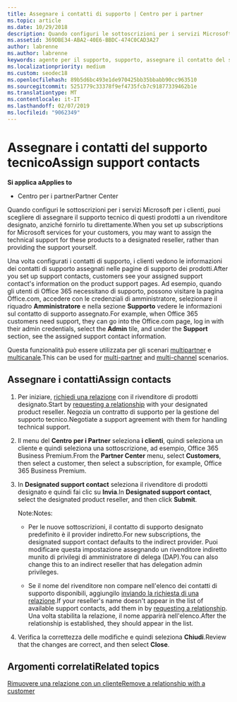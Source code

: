 ```yaml
---
title: Assegnare i contatti di supporto | Centro per i partner
ms.topic: article
ms.date: 10/29/2018
description: Quando configuri le sottoscrizioni per i servizi Microsoft per i clienti, puoi scegliere di assegnare il supporto tecnico di questi prodotti a un rivenditore designato, anziché fornirlo tu direttamente.
ms.assetid: 369DBE34-ABA2-40E6-BBDC-474C0CAD3A27
author: labrenne
ms.author: labrenne
keywords: agente per il supporto, supporto, assegnare il contatto del supporto tecnico, contatto del supporto tecnico designato
ms.localizationpriority: medium
ms.custom: seodec18
ms.openlocfilehash: 89b5d6bc493e1de970425bb35bbabb90cc963510
ms.sourcegitcommit: 5251779c33378f9ef4735fcb7c91877339462b1e
ms.translationtype: MT
ms.contentlocale: it-IT
ms.lasthandoff: 02/07/2019
ms.locfileid: "9062349"
---
```

# <a name="assign-support-contacts"></a><span data-ttu-id="dd9f4-104">Assegnare i contatti del supporto tecnico</span><span class="sxs-lookup"><span data-stu-id="dd9f4-104">Assign support contacts</span></span>

**<span data-ttu-id="dd9f4-105">Si applica a</span><span class="sxs-lookup"><span data-stu-id="dd9f4-105">Applies to</span></span>**

-  <span data-ttu-id="dd9f4-106">Centro per i partner</span><span class="sxs-lookup"><span data-stu-id="dd9f4-106">Partner Center</span></span>

<span data-ttu-id="dd9f4-107">Quando configuri le sottoscrizioni per i servizi Microsoft per i clienti, puoi scegliere di assegnare il supporto tecnico di questi prodotti a un rivenditore designato, anziché fornirlo tu direttamente.</span><span class="sxs-lookup"><span data-stu-id="dd9f4-107">When you set up subscriptions for Microsoft services for your customers, you may want to assign the technical support for these products to a designated reseller, rather than providing the support yourself.</span></span>

<span data-ttu-id="dd9f4-108">Una volta configurati i contatti di supporto, i clienti vedono le informazioni dei contatti di supporto assegnati nelle pagine di supporto dei prodotti.</span><span class="sxs-lookup"><span data-stu-id="dd9f4-108">After you set up support contacts, customers see your assigned support contact's information on the product support pages.</span></span> <span data-ttu-id="dd9f4-109">Ad esempio, quando gli utenti di Office 365 necessitano di supporto, possono visitare la pagina Office.com, accedere con le credenziali di amministratore, selezionare il riquadro **Amministratore** e nella sezione **Supporto** vedere le informazioni sul contatto di supporto assegnato.</span><span class="sxs-lookup"><span data-stu-id="dd9f4-109">For example, when Office 365 customers need support, they can go into the Office.com page, log in with their admin credentials, select the **Admin** tile, and under the **Support** section, see the assigned support contact information.</span></span>

<span data-ttu-id="dd9f4-110">Questa funzionalità può essere utilizzata per gli scenari [multipartner](multipartner.md) e [multicanale](multichannel.md).</span><span class="sxs-lookup"><span data-stu-id="dd9f4-110">This can be used for [multi-partner](multipartner.md) and [multi-channel](multichannel.md) scenarios.</span></span> 

<a href="" id="assigncontacts"></a>
## <a name="assign-contacts"></a><span data-ttu-id="dd9f4-111">Assegnare i contatti</span><span class="sxs-lookup"><span data-stu-id="dd9f4-111">Assign contacts</span></span>

1.  <span data-ttu-id="dd9f4-112">Per iniziare, [richiedi una relazione](request-a-relationship-with-a-customer.md) con il rivenditore di prodotti designato.</span><span class="sxs-lookup"><span data-stu-id="dd9f4-112">Start by [requesting a relationship](request-a-relationship-with-a-customer.md) with your designated product reseller.</span></span> <span data-ttu-id="dd9f4-113">Negozia un contratto di supporto per la gestione del supporto tecnico.</span><span class="sxs-lookup"><span data-stu-id="dd9f4-113">Negotiate a support agreement with them for handling technical support.</span></span>

2.  <span data-ttu-id="dd9f4-114">Il menu del **Centro per i Partner** seleziona **i clienti**, quindi seleziona un cliente e quindi seleziona una sottoscrizione, ad esempio, Office 365 Business Premium.</span><span class="sxs-lookup"><span data-stu-id="dd9f4-114">From the **Partner Center** menu, select **Customers**, then select a customer, then select a subscription, for example, Office 365 Business Premium.</span></span>

3.  <span data-ttu-id="dd9f4-115">In **Designated support contact** seleziona il rivenditore di prodotti designato e quindi fai clic su **Invia**.</span><span class="sxs-lookup"><span data-stu-id="dd9f4-115">In  **Designated support contact**, select the designated product reseller, and then click **Submit**.</span></span> 

    <span data-ttu-id="dd9f4-116">Note:</span><span class="sxs-lookup"><span data-stu-id="dd9f4-116">Notes:</span></span> 
    
    *  <span data-ttu-id="dd9f4-117">Per le nuove sottoscrizioni, il contatto di supporto designato predefinito è il provider indiretto.</span><span class="sxs-lookup"><span data-stu-id="dd9f4-117">For new subscriptions, the designated support contact defaults to the indirect provider.</span></span> <span data-ttu-id="dd9f4-118">Puoi modificare questa impostazione assegnando un rivenditore indiretto munito di privilegi di amministratore di delega (DAP).</span><span class="sxs-lookup"><span data-stu-id="dd9f4-118">You can also change this to an indirect reseller that has delegation admin privileges.</span></span>
    
    *  <span data-ttu-id="dd9f4-119">Se il nome del rivenditore non compare nell'elenco dei contatti di supporto disponibili, aggiungilo [inviando la richiesta di una relazione](request-a-relationship-with-a-customer.md).</span><span class="sxs-lookup"><span data-stu-id="dd9f4-119">If your reseller's name doesn't appear in the list of available support contacts, add them in by [requesting a relationship](request-a-relationship-with-a-customer.md).</span></span> <span data-ttu-id="dd9f4-120">Una volta stabilita la relazione, il nome apparirà nell'elenco.</span><span class="sxs-lookup"><span data-stu-id="dd9f4-120">After the relationship is established, they should appear in the list.</span></span>  

4.  <span data-ttu-id="dd9f4-121">Verifica la correttezza delle modifiche e quindi seleziona **Chiudi**.</span><span class="sxs-lookup"><span data-stu-id="dd9f4-121">Review that the changes are correct, and then select **Close**.</span></span>

## <a name="related-topics"></a><span data-ttu-id="dd9f4-122">Argomenti correlati</span><span class="sxs-lookup"><span data-stu-id="dd9f4-122">Related topics</span></span>

[<span data-ttu-id="dd9f4-123">Rimuovere una relazione con un cliente</span><span class="sxs-lookup"><span data-stu-id="dd9f4-123">Remove a relationship with a customer</span></span>](remove-a-relationship.md)